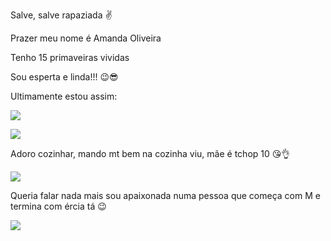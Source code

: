 Salve, salve rapaziada ✌

Prazer meu nome é Amanda Oliveira

Tenho 15 primaveiras vividas 

Sou esperta e linda!!! 😉😎

Ultimamente estou assim:

![](https://th.bing.com/th?id=OIP.jdmpfxqc4Mo5GIyi7aucPAAAAA&w=250&h=250&c=8&rs=1&qlt=90&o=6&pid=3.1&rm=2)

![](https://c.tenor.com/YGN0bKuAHb4AAAAM/mc-poze-puto.gif)




Adoro cozinhar, mando mt bem na cozinha viu, mãe é tchop 10 😘👌

![](https://media1.giphy.com/media/nqtA5obHo3CSelfeKS/giphy.gif)


Queria falar nada mais sou apaixonada numa pessoa que começa com M e termina com ércia tá 😉

![](https://th.bing.com/th/id/R.5e7281b078b51ef0d4b89d4f8af97a11?rik=1g1SGSgOkKgCAw&riu=http%3a%2f%2fwww.orkugifs.com%2fimages%2fapaixonado_3896.gif&ehk=JtakYRWSaBxVNpbETTt7MmNQ708NlIioC%2bOX5UcUNVw%3d&risl=&pid=ImgRaw&r=0)
